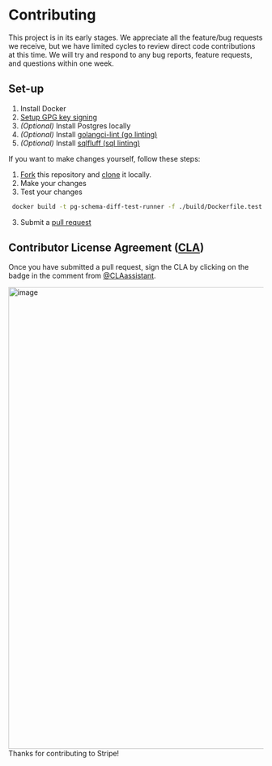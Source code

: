 # Contributing

This project is in its early stages. We appreciate all the feature/bug requests we receive, but we have limited cycles 
to review direct code contributions at this time. We will try and respond to any bug reports, feature requests, and 
questions within one week.

## Set-up
1. Install Docker
2. [Setup GPG key signing](https://docs.github.com/en/authentication/managing-commit-signature-verification/adding-a-gpg-key-to-your-github-account)
3. *(Optional)* Install Postgres locally
4. *(Optional)* Install [golangci-lint (go linting)](https://github.com/golangci/golangci-lint)
5. *(Optional)* Install [sqlfluff (sql linting)](https://github.com/sqlfluff/sqlfluff)

If you want to make changes yourself, follow these steps:

1. [Fork](https://help.github.com/articles/fork-a-repo/) this repository and [clone](https://help.github.com/articles/cloning-a-repository/) it locally.
2. Make your changes
3. Test your changes
```bash
 docker build -t pg-schema-diff-test-runner -f ./build/Dockerfile.test --build-arg POSTGRES_PACKAGE=postgresql{14, 15} .
 ```
3. Submit a [pull request](https://help.github.com/articles/creating-a-pull-request-from-a-fork/)

## Contributor License Agreement ([CLA](https://en.wikipedia.org/wiki/Contributor_License_Agreement))

Once you have submitted a pull request, sign the CLA by clicking on the badge in the comment from [@CLAassistant](https://github.com/CLAassistant).

<img width="910" alt="image" src="https://user-images.githubusercontent.com/62121649/198740836-70aeb322-5755-49fc-af55-93c8e8a39058.png">

<br />
Thanks for contributing to Stripe! 
